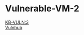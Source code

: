 # Vulnerable-VM-2

<a href="https://drive.google.com/file/d/1tj3mZXblVNqBR72m2MRJxS1KN7hl2aJ0/view?usp=sharing"> KB-VULN:3 </a><br>
<a href="http://vulnhub.com/entry/kb-vuln-3,579/"> Vulnhub </a>
